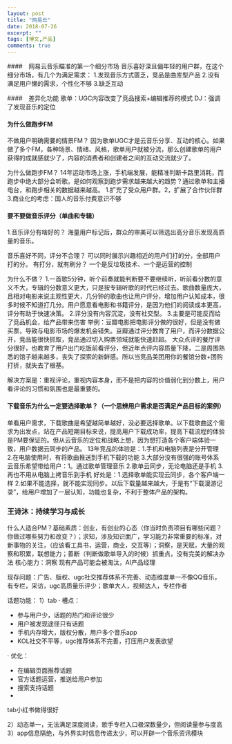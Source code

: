 ```yaml
---
layout: post
title: "网易云"
date: 2018-07-26
excerpt: ""
tags: [博文,产品]
comments: true
---
```


####　网易云音乐瞄准的第一个细分市场
音乐喜好深且偏年轻的用户群，在这个细分市场，有几个为满足需求：
1.发现音乐方式匮乏，竞品是曲库型产品
2.没有满足用户懒的需求，个性化不够
3.缺乏互动

####　差异化功能
歌单：UGC内容改变了竞品搜索+编辑推荐的模式
DJ：强调了发现音乐的定位

#### 为什么做跑步FM
不做用户明确需要的情景FM？
因为歌单UGC才是云音乐分享、互动的核心。如果做了多个FM，各种场景、情绪、风格，歌单用户就被分流，那么创建歌单的用户获得的成就感就少了，内容的消费者和创建者之间的互动交流就少了。

为什么做跑步FM？
14年运动市场上涨，手机端发展，能精准判断卡路里消耗，而跑步中绝大部分会听歌。是如何观察到跑步需求越来越大的趋势？通过歌单和主播电台，和跑步相关的数据越来越高。
1.扩充了受众用户群。2，扩展了合作伙伴群 3.商业化的考虑：国人的音乐付费意识不够


#### 要不要做音乐评分（单曲和专辑）
1.音乐评分有啥好的？
海量用户标记后，群众的审美可以筛选出高分音乐发现高质量的音乐。

音乐喜好不同，评分不合理？
可以同时展示兴趣相近的用户们打的分，全部用户打的分。
有打分，就有刷分？
一个是反垃圾技术、一个是运营的控制

为什么不做？
1.一首歌5分钟，听个前奏就能判断要不要继续听，听前看分数的意义不大，专辑的分数意义更大，只是按专辑听歌的时代已经过去。歌曲数量庞大，且相对电影来说主观性更大，几分钟的歌曲也让用户评分，增加用户认知成本，很多时候不知道打几分。用户愿意看电影和书籍评分，是因为他们的阅读成本更高，评分有助于快速决策。
2.评分没有内容沉淀，没有社交型。
3.主要是可能反而给了竞品机会，给产品带来伤害
举例：豆瓣电影把电影评分做的很好，但是没有做买票，导致与电影市场的爆发机会错失。豆瓣通过评分教育了用户，而评分数据公开，竞品能很快抓取，竞品通过切入购票领域就能快速赶超。
大众点评的餐厅评分很好，也教育了用户出门吃饭前看评分，但近年点评内容质量下降，二是周围熟悉的馆子越来越多，丧失了探索的新鲜感。所以当竞品美团用你的餐馆分数+团购打折，就失去了根基。

解决方案是：重视评论，重视内容本身，而不是把内容的价值弱化到分数上，用户看评论的习惯和氛围也是最重要的。

#### 下载音乐为什么一定要选择歌单？（一个思辨用户需求是否满足产品目标的案例）

单看用户需求，下载歌曲是希望越简单越好，没必要选择歌单。以下载歌曲这个需求为出发点，站在产品短期目标来说，提高用户下载成功率，提高下载流程的体验是PM要保证的。但从云音乐的定位和战略上想，因为想打造各个客户端体验一致，用户数据云同步的产品。
13年竞品的体验是：1.手机和电脑列表是分开管理 2.在电脑使用时，有将歌曲推送到手机下载的功能 3.大部分没有很强的账号体系
云音乐希望带给用户：1。通过歌单管理音乐 2.歌单云同步，无论电脑还是手机 3.再也不用从电脑上拷音乐到手机
好处是：1.选择歌单能实现云同步，各个客户端一样 2.如果不能选择，就不能实现同步。以后下载量越来越大，于是有“下载漫游记录”，给用户增加了一层认知，功能也复杂，不利于整体产品的架构。


### 王诗沐：持续学习与成长
什么人适合PM？基础素质：创业，有创业的心态（你当时负责项目有哪些问题？你做过哪些努力和改变？）；求知，涉及知识面广，学习能力非常重要的标准，对新事物的关注，（应该看工具书，运营，商业，交互等）；洞察，是天赋，大量的观察和积累，联想能力；善断（判断做歌单导入的时候）抓重点，没有完美的解决办法
核心能力：洞察
现有产品可能会被淘汰，AI产品经理

现存问题：广告、版权、ugc社交推荐体系不完善、动态维度单一不像QQ音乐，有专栏，采访，ugc高质量乐评少；歌单大人，视频达人，专栏作者

话题功能：
1）tab
· 槽点：
   - 参与用户少，话题的热门和评论很少
   - 用户被发现途径只有话题
   - 手机内存增大，版权分散，用户多个音乐app
   - KOL社交不平等，ugc推荐体系不完善，打压用户发表欲望

· 优化：
   - 在编辑页面推荐话题
   - 官方话题运营，推送给用户参加
   - 搜索支持话题
   - 

tab小红书做得很好

2）动态单一，无法满足深度阅读，歌手专栏入口极深数量少，但阅读量参与度高
3）app信息隔绝，与外界实时信息传递太少，可以开辟一个音乐资讯模块











